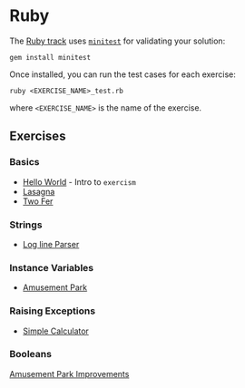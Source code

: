 # Ruby

The [Ruby track][ruby-track-on-exercism] uses [`minitest`][intro-to-tdd] for validating your solution:

    gem install minitest

Once installed, you can run the test cases for each exercise:

    ruby <EXERCISE_NAME>_test.rb

where `<EXERCISE_NAME>` is the name of the exercise.

## Exercises

### Basics

* [Hello World](hello-world/) - Intro to `exercism`
* [Lasagna](lasagna/)
* [Two Fer](two-fer/)

### Strings

* [Log line Parser](log-line-parser/)

### Instance Variables

* [Amusement Park](amusement-park/)

### Raising Exceptions

* [Simple Calculator](simple-calculator/)

### Booleans

[Amusement Park Improvements](amusement-park-improvements/)

[ruby-track-on-exercism]: https://exercism.org/tracks/ruby
[intro-to-tdd]: http://tutorials.jumpstartlab.com/topics/testing/intro-to-tdd.html
